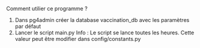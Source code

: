 Comment utilier ce programme ?

1. Dans pg4admin créer la database vaccination_db avec les paramètres par défaut
2. Lancer le script main.py 
Info : Le script se lance toutes les heures. Cette valeur peut être modifier dans config/constants.py
